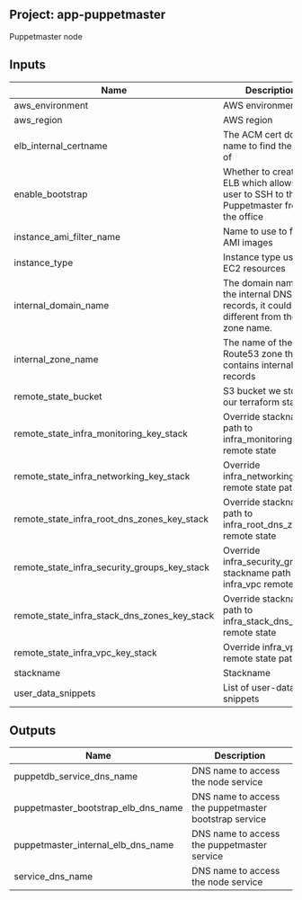 ## Project: app-puppetmaster

Puppetmaster node

## Inputs

| Name | Description | Type | Default | Required |
|------|-------------|:----:|:-----:|:-----:|
| aws\_environment | AWS environment | string | n/a | yes |
| aws\_region | AWS region | string | `"eu-west-1"` | no |
| elb\_internal\_certname | The ACM cert domain name to find the ARN of | string | n/a | yes |
| enable\_bootstrap | Whether to create the ELB which allows a user to SSH to the Puppetmaster from the office | string | `"false"` | no |
| instance\_ami\_filter\_name | Name to use to find AMI images | string | `""` | no |
| instance\_type | Instance type used for EC2 resources | string | `"m5.xlarge"` | no |
| internal\_domain\_name | The domain name of the internal DNS records, it could be different from the zone name. | string | n/a | yes |
| internal\_zone\_name | The name of the Route53 zone that contains internal records | string | n/a | yes |
| remote\_state\_bucket | S3 bucket we store our terraform state in | string | n/a | yes |
| remote\_state\_infra\_monitoring\_key\_stack | Override stackname path to infra\_monitoring remote state | string | `""` | no |
| remote\_state\_infra\_networking\_key\_stack | Override infra\_networking remote state path | string | `""` | no |
| remote\_state\_infra\_root\_dns\_zones\_key\_stack | Override stackname path to infra\_root\_dns\_zones remote state | string | `""` | no |
| remote\_state\_infra\_security\_groups\_key\_stack | Override infra\_security\_groups stackname path to infra\_vpc remote state | string | `""` | no |
| remote\_state\_infra\_stack\_dns\_zones\_key\_stack | Override stackname path to infra\_stack\_dns\_zones remote state | string | `""` | no |
| remote\_state\_infra\_vpc\_key\_stack | Override infra\_vpc remote state path | string | `""` | no |
| stackname | Stackname | string | n/a | yes |
| user\_data\_snippets | List of user-data snippets | list | n/a | yes |

## Outputs

| Name | Description |
|------|-------------|
| puppetdb\_service\_dns\_name | DNS name to access the node service |
| puppetmaster\_bootstrap\_elb\_dns\_name | DNS name to access the puppetmaster bootstrap service |
| puppetmaster\_internal\_elb\_dns\_name | DNS name to access the puppetmaster service |
| service\_dns\_name | DNS name to access the node service |

